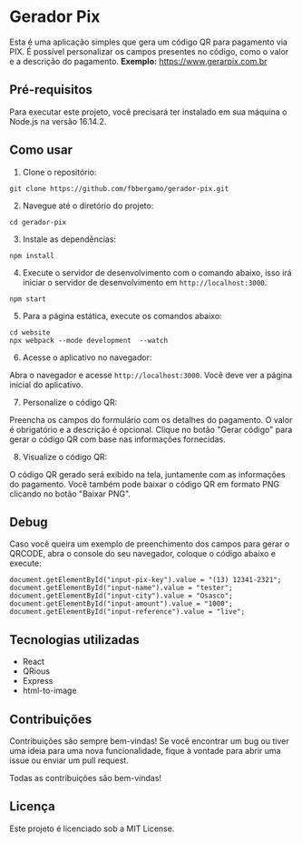 # Gerador Pix

Esta é uma aplicação simples que gera um código QR para pagamento via PIX. É possível personalizar os campos presentes no código, como o valor e a descrição do pagamento.
**Exemplo:** https://www.gerarpix.com.br

## Pré-requisitos

Para executar este projeto, você precisará ter instalado em sua máquina o Node.js na versão 16.14.2.

## Como usar

1. Clone o repositório:

```
git clone https://github.com/fbbergamo/gerador-pix.git
```

2. Navegue até o diretório do projeto:

```
cd gerador-pix
```

3. Instale as dependências:

```
npm install
```

4. Execute o servidor de desenvolvimento com o comando abaixo, isso irá iniciar o servidor de desenvolvimento em `http://localhost:3000`.

```
npm start
```

5. Para a página estática, execute os comandos abaixo:

```
cd website
npx webpack --mode development  --watch
```

6. Acesse o aplicativo no navegador:

Abra o navegador e acesse `http://localhost:3000`. Você deve ver a página inicial do aplicativo.

7. Personalize o código QR:

Preencha os campos do formulário com os detalhes do pagamento. O valor é obrigatório e a descrição é opcional. Clique no botão "Gerar código" para gerar o código QR com base nas informações fornecidas.

8. Visualize o código QR:

O código QR gerado será exibido na tela, juntamente com as informações do pagamento. Você também pode baixar o código QR em formato PNG clicando no botão "Baixar PNG".

## Debug

Caso você queira um exemplo de preenchimento dos campos para gerar o QRCODE, abra o console do seu navegador, coloque o código abaixo e execute:

```
document.getElementById("input-pix-key").value = "(13) 12341-2321";
document.getElementById("input-name").value = "tester";
document.getElementById("input-city").value = "Osasco";
document.getElementById("input-amount").value = "1000";
document.getElementById("input-reference").value = "live";
```

## Tecnologias utilizadas

- React
- QRious
- Express
- html-to-image

## Contribuições

Contribuições são sempre bem-vindas! Se você encontrar um bug ou tiver uma ideia para uma nova funcionalidade, fique à vontade para abrir uma issue ou enviar um pull request.

Todas as contribuições são bem-vindas!

## Licença

Este projeto é licenciado sob a MIT License.
